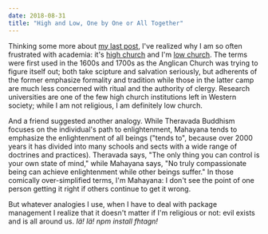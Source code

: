 ```yaml
---
date: 2018-08-31
title: "High and Low, One by One or All Together"
---
```


Thinking some more about [my last post](@root/2018/08/28/two-abstracts/),
I've realized why I am so often frustrated with academia:
it's [high church](https://en.wikipedia.org/wiki/High_church)
and I'm [low church](https://en.wikipedia.org/wiki/Low_church).
The terms were first used in the 1600s and 1700s as the Anglican Church was trying to figure itself out;
both take scipture and salvation seriously,
but adherents of the former emphasize formality and tradition
while those in the latter camp are much less concerned with ritual and the authority of clergy.
Research universities are one of the few high church institutions left in Western society;
while I am not religious,
I am definitely low church.

And a friend suggested another analogy.
While Theravada Buddhism focuses on the individual's path to enlightenment,
Mahayana tends to emphasize the enlightenment of all beings
("tends to",
because over 2000 years it has divided into many schools and sects
with a wide range of doctrines and practices).
Theravada says, "The only thing you can control is your own state of mind,"
while Mahayana says, "No truly compassionate being can achieve enlightenment while other beings suffer."
In those comically over-simplified terms, I'm Mahayana:
I don't see the point of one person getting it right if others continue to get it wrong.

But whatever analogies I use,
when I have to deal with package management
I realize that it doesn't matter if I'm religious or not:
evil exists and is all around us.
*Iä! Iä! npm install fhtagn!*
